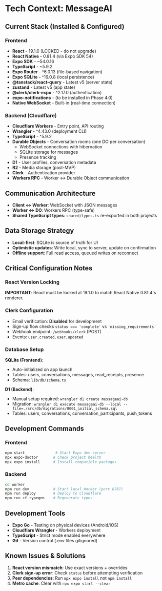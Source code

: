 # Tech Context: MessageAI

## Current Stack (Installed & Configured)

### Frontend
- **React** - 19.1.0 (LOCKED - do not upgrade)
- **React Native** - 0.81.4 (via Expo SDK 54)
- **Expo SDK** - ~54.0.16
- **TypeScript** - ~5.9.2
- **Expo Router** - ^6.0.13 (file-based navigation)
- **Expo SQLite** - ^16.0.8 (local persistence)
- **@tanstack/react-query** - Latest v5 (server state)
- **zustand** - Latest v5 (app state)
- **@clerk/clerk-expo** - ^2.17.0 (authentication)
- **expo-notifications** - (to be installed in Phase 4.0)
- **Native WebSocket** - Built-in (real-time connection)

### Backend (Cloudflare)
- **Cloudflare Workers** - Entry point, API routing
- **Wrangler** - ^4.43.0 (deployment CLI)
- **TypeScript** - ^5.9.2
- **Durable Objects** - Conversation rooms (one DO per conversation)
  - WebSocket connections with hibernation
  - SQLite storage for messages
  - Presence tracking
- **D1** - User profiles, conversation metadata
- **R2** - Media storage (post-MVP)
- **Clerk** - Authentication provider
- **Workers RPC** - Worker ↔ Durable Object communication

## Communication Architecture
- **Client ↔ Worker**: WebSocket with JSON messages
- **Worker ↔ DO**: Workers RPC (type-safe)
- **Shared TypeScript types**: `shared/types.ts` re-exported in both projects

## Data Storage Strategy
- **Local-first**: SQLite is source of truth for UI
- **Optimistic updates**: Write local, sync to server, update on confirmation
- **Offline support**: Full read access, queued writes on reconnect

## Critical Configuration Notes

### React Version Locking
**IMPORTANT**: React must be locked at 19.1.0 to match React Native 0.81.4's renderer.

### Clerk Configuration
- Email verification: **Disabled** for development
- Sign-up flow checks `status === 'complete'` vs `'missing_requirements'`
- Webhook endpoint: `/webhooks/clerk` (POST)
- Events: `user.created`, `user.updated`

### Database Setup
**SQLite (Frontend)**:
- Auto-initialized on app launch
- Tables: users, conversations, messages, read_receipts, presence
- Schema: `lib/db/schema.ts`

**D1 (Backend)**:
- Manual setup required: `wrangler d1 create messageai-db`
- Migration: `wrangler d1 execute messageai-db --local --file=./src/db/migrations/0001_initial_schema.sql`
- Tables: users, conversations, conversation_participants, push_tokens

## Development Commands

### Frontend
```bash
npm start              # Start Expo dev server
npx expo-doctor       # Check project health
npx expo install      # Install compatible packages
```

### Backend
```bash
cd worker
npm run dev           # Start local Worker (port 8787)
npm run deploy        # Deploy to Cloudflare
npm run cf-typegen    # Regenerate types
```

## Development Tools
- **Expo Go** - Testing on physical devices (Android/iOS)
- **Cloudflare Wrangler** - Workers deployment
- **TypeScript** - Strict mode enabled everywhere
- **Git** - Version control (.env files gitignored)

## Known Issues & Solutions
1. **React version mismatch**: Use exact versions + overrides
2. **Clerk sign-up error**: Check `status` before attempting verification
3. **Peer dependencies**: Run `npx expo install` not `npm install`
4. **Metro cache**: Clear with `npx expo start --clear`
